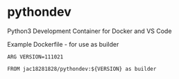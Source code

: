 # pythondev

Python3 Development Container for Docker and VS Code

Example Dockerfile - for use as builder

```
ARG VERSION=111021

FROM jac18281828/pythondev:${VERSION} as builder
```


